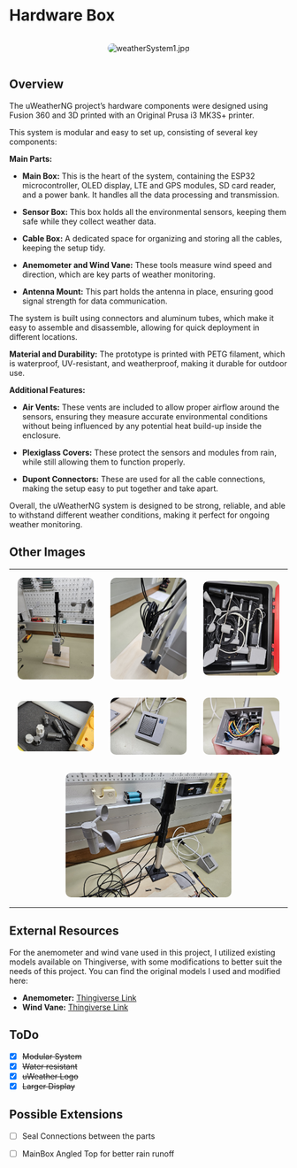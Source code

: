 # Hardware Box

<p align="center" style="padding: 15px;">
    <img src="https://github.com/lstranskyTGM/uWeatherNG/blob/main/Hardware/img/weatherSystem1.jpg?raw=true" alt="weatherSystem1.jpg" width="600" style="border-radius: 10px;">
</p>

## Overview

The uWeatherNG project’s hardware components were designed using Fusion 360 and 3D printed with an Original Prusa i3 MK3S+ printer.

This system is modular and easy to set up, consisting of several key components:

**Main Parts:**

- **Main Box:** This is the heart of the system, containing the ESP32 microcontroller, OLED display, LTE and GPS modules, SD card reader, and a power bank. It handles all the data processing and transmission.

- **Sensor Box:** This box holds all the environmental sensors, keeping them safe while they collect weather data.

- **Cable Box:** A dedicated space for organizing and storing all the cables, keeping the setup tidy.

- **Anemometer and Wind Vane:** These tools measure wind speed and direction, which are key parts of weather monitoring.

- **Antenna Mount:** This part holds the antenna in place, ensuring good signal strength for data communication.

The system is built using connectors and aluminum tubes, which make it easy to assemble and disassemble, allowing for quick deployment in different locations.

**Material and Durability:** The prototype is printed with PETG filament, which is waterproof, UV-resistant, and weatherproof, making it durable for outdoor use.

**Additional Features:**

- **Air Vents:** These vents are included to allow proper airflow around the sensors, ensuring they measure accurate environmental conditions without being influenced by any potential heat build-up inside the enclosure.
  
- **Plexiglass Covers:** These protect the sensors and modules from rain, while still allowing them to function properly.
  
- **Dupont Connectors:** These are used for all the cable connections, making the setup easy to put together and take apart.

Overall, the uWeatherNG system is designed to be strong, reliable, and able to withstand different weather conditions, making it perfect for ongoing weather monitoring.

## Other Images

<table style="border-collapse: collapse; margin: auto;">
  <tr>
    <td style="padding: 15px; text-align: center;">
      <img src="https://github.com/lstranskyTGM/uWeatherNG/blob/main/Hardware/img/weatherSystem4.jpg?raw=true" alt="weatherSystem4.jpg" width="300" style="border-radius: 10px;">
    </td>
    <td style="padding: 15px; text-align: center;">
      <img src="https://github.com/lstranskyTGM/uWeatherNG/blob/main/Hardware/img/cableBox1.jpg?raw=true" alt="cableBox1.jpg" width="300" style="border-radius: 10px;">
    </td>
    <td style="padding: 15px; text-align: center;">
      <img src="https://github.com/lstranskyTGM/uWeatherNG/blob/main/Hardware/img/case1.jpg?raw=true" alt="case1.jpg" width="300" style="border-radius: 10px;">
    </td>
  </tr>
  <tr>
    <td style="padding: 15px; text-align: center;">
      <img src="https://github.com/lstranskyTGM/uWeatherNG/blob/main/Hardware/img/connectors1.jpg?raw=true" alt="connectors1.jpg" width="300" style="border-radius: 10px;">
    </td>
    <td style="padding: 15px; text-align: center;">
      <img src="https://github.com/lstranskyTGM/uWeatherNG/blob/main/Hardware/img/sensorBox1.jpg?raw=true" alt="sensorBox1.jpg" width="300" style="border-radius: 10px;">
    </td>
    <td style="padding: 15px; text-align: center;">
      <img src="https://github.com/lstranskyTGM/uWeatherNG/blob/main/Hardware/img/sensorBox2.jpg?raw=true" alt="sensorBox2.jpg" width="300" style="border-radius: 10px;">
    </td>
  </tr>
  <tr>
    <td style="padding: 15px; text-align: center;" colspan="3">
      <img src="https://github.com/lstranskyTGM/uWeatherNG/blob/main/Hardware/img/weatherSystem3.jpg?raw=true" alt="weatherSystem3.jpg" width="300" style="border-radius: 10px;">
    </td>
  </tr>
</table>

## External Resources

For the anemometer and wind vane used in this project, I utilized existing models available on Thingiverse, with some modifications to better suit the needs of this project. You can find the original models I used and modified here:

- **Anemometer:** [Thingiverse Link](https://www.thingiverse.com/thing:2559929/files)
- **Wind Vane:** [Thingiverse Link](https://www.thingiverse.com/thing:4757278/files)

## ToDo

- [x] ~~Modular System~~
- [x] ~~Water resistant~~
- [x] ~~uWeather Logo~~
- [x] ~~Larger Display~~

## Possible Extensions

- [ ] Seal Connections between the parts
- [ ] MainBox Angled Top for better rain runoff




